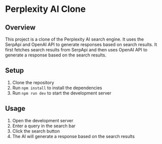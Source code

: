 
# Perplexity AI Clone

## Overview

This project is a clone of the Perplexity AI search engine. It uses the SerpApi and OpenAI API to generate responses based on search results. It first fetches search results from SerpApi and then uses OpenAI API to generate a response based on the search results.

## Setup

1. Clone the repository
2. Run `npm install` to install the dependencies
3. Run `npm run dev` to start the development server

## Usage

1. Open the development server
2. Enter a query in the search bar
3. Click the search button
4. The AI will generate a response based on the search results